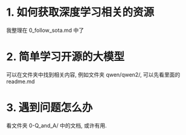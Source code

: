 # 1. 如何获取深度学习相关的资源

我整理在 0_follow_sota.md 中了

# 2. 简单学习开源的大模型

可以在文件夹中找到相关内容, 例如文件夹 qwen/qwen2/, 可以先看里面的 readme.md

# 3. 遇到问题怎么办

看文件夹 0-Q_and_A/ 中的文档, 或许有用.
